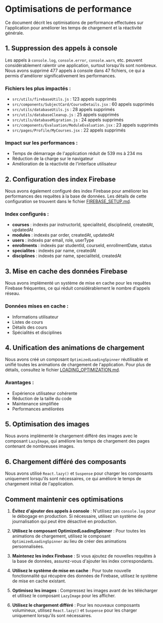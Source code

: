 # Optimisations de performance

Ce document décrit les optimisations de performance effectuées sur l'application pour améliorer les temps de chargement et la réactivité générale.

## 1. Suppression des appels à console

Les appels à `console.log`, `console.error`, `console.warn`, etc. peuvent considérablement ralentir une application, surtout lorsqu'ils sont nombreux. Nous avons supprimé 477 appels à console dans 47 fichiers, ce qui a permis d'améliorer significativement les performances.

### Fichiers les plus impactés :
- `src/utils/firebaseUtils.js` : 123 appels supprimés
- `src/components/SubjectCard/CourseDetails.jsx` : 60 appels supprimés
- `src/utils/databaseUtils.js` : 28 appels supprimés
- `src/utils/databaseCleanup.js` : 25 appels supprimés
- `src/utils/databaseMigration.js` : 24 appels supprimés
- `src/components/Evaluation/ModuleEvaluation.jsx` : 23 appels supprimés
- `src/pages/Profile/MyCourses.jsx` : 22 appels supprimés

### Impact sur les performances :
- Temps de démarrage de l'application réduit de 539 ms à 234 ms
- Réduction de la charge sur le navigateur
- Amélioration de la réactivité de l'interface utilisateur

## 2. Configuration des index Firebase

Nous avons également configuré des index Firebase pour améliorer les performances des requêtes à la base de données. Les détails de cette configuration se trouvent dans le fichier [FIREBASE_SETUP.md](./FIREBASE_SETUP.md).

### Index configurés :
- **courses** : indexés par instructorId, specialiteId, disciplineId, createdAt, updatedAt
- **modules** : indexés par order, createdAt, updatedAt
- **users** : indexés par email, role, userType
- **enrollments** : indexés par studentId, courseId, enrollmentDate, status
- **specialites** : indexés par name, createdAt
- **disciplines** : indexés par name, specialiteId, createdAt

## 3. Mise en cache des données Firebase

Nous avons implémenté un système de mise en cache pour les requêtes Firebase fréquentes, ce qui réduit considérablement le nombre d'appels réseau.

### Données mises en cache :
- Informations utilisateur
- Listes de cours
- Détails des cours
- Spécialités et disciplines

## 4. Unification des animations de chargement

Nous avons créé un composant `OptimizedLoadingSpinner` réutilisable et unifié toutes les animations de chargement de l'application. Pour plus de détails, consultez le fichier [LOADING_OPTIMIZATION.md](./LOADING_OPTIMIZATION.md).

### Avantages :
- Expérience utilisateur cohérente
- Réduction de la taille du code
- Maintenance simplifiée
- Performances améliorées

## 5. Optimisation des images

Nous avons implémenté le chargement différé des images avec le composant `LazyImage`, qui améliore les temps de chargement des pages contenant de nombreuses images.

## 6. Chargement différé des composants

Nous avons utilisé `React.lazy()` et `Suspense` pour charger les composants uniquement lorsqu'ils sont nécessaires, ce qui améliore le temps de chargement initial de l'application.

## Comment maintenir ces optimisations

1. **Évitez d'ajouter des appels à console** : N'utilisez pas `console.log` pour le débogage en production. Si nécessaire, utilisez un système de journalisation qui peut être désactivé en production.

2. **Utilisez le composant OptimizedLoadingSpinner** : Pour toutes les animations de chargement, utilisez le composant `OptimizedLoadingSpinner` au lieu de créer des animations personnalisées.

3. **Maintenez les index Firebase** : Si vous ajoutez de nouvelles requêtes à la base de données, assurez-vous d'ajouter les index correspondants.

4. **Utilisez le système de mise en cache** : Pour toute nouvelle fonctionnalité qui récupère des données de Firebase, utilisez le système de mise en cache existant.

5. **Optimisez les images** : Compressez les images avant de les télécharger et utilisez le composant `LazyImage` pour les afficher.

6. **Utilisez le chargement différé** : Pour les nouveaux composants volumineux, utilisez `React.lazy()` et `Suspense` pour les charger uniquement lorsqu'ils sont nécessaires.
